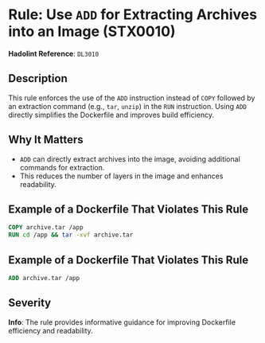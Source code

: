 # Rule: Use `ADD` for Extracting Archives into an Image (STX0010)

**Hadolint Reference**: `DL3010`

## Description

This rule enforces the use of the `ADD` instruction instead of `COPY` followed by an extraction command (e.g., `tar`, `unzip`) in the `RUN` instruction. Using `ADD` directly simplifies the Dockerfile and improves build efficiency.

## Why It Matters

- `ADD` can directly extract archives into the image, avoiding additional commands for extraction.
- This reduces the number of layers in the image and enhances readability.

## Example of a Dockerfile That Violates This Rule

```dockerfile
COPY archive.tar /app
RUN cd /app && tar -xvf archive.tar
```

## Example of a Dockerfile That Violates This Rule

```dockerfile
ADD archive.tar /app
```

## Severity

**Info**: The rule provides informative guidance for improving Dockerfile efficiency and readability.
